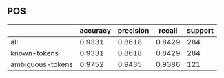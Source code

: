 
## POS

|                  | accuracy | precision | recall | support |
|------------------|----------|-----------|--------|---------|
| all              | 0.9331   | 0.8618    | 0.8429 | 284     |
| known-tokens     | 0.9331   | 0.8618    | 0.8429 | 284     |
| ambiguous-tokens | 0.9752   | 0.9435    | 0.9386 | 121     |

